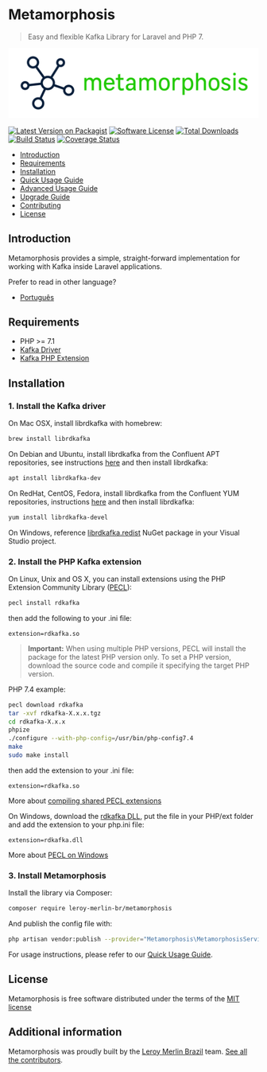# Metamorphosis

> Easy and flexible Kafka Library for Laravel and PHP 7.

![Metamorphosis](./docs/logo.png)

[![Latest Version on Packagist](https://img.shields.io/packagist/v/leroy-merlin-br/metamorphosis.svg?style=flat-square)](https://packagist.org/packages/leroy-merlin-br/metamorphosis)
[![Software License](https://img.shields.io/badge/license-MIT-brightgreen.svg?style=flat-square)](#license)
[![Total Downloads](https://img.shields.io/packagist/dt/leroy-merlin-br/metamorphosis.svg?style=flat-square)](https://packagist.org/packages/leroy-merlin-br/metamorphosis)
[![Build Status](https://github.com/leroy-merlin-br/metamorphosis/workflows/Tests/badge.svg)](https://github.com/leroy-merlin-br/metamorphosis/actions?query=workflow%3ATests)
[![Coverage Status](https://app.codacy.com/project/badge/Coverage/68b086fe75294d3e8c21a72addccb1bc)](https://www.codacy.com/gh/leroy-merlin-br/metamorphosis/dashboard?utm_source=github.com&utm_medium=referral&utm_content=leroy-merlin-br/metamorphosis&utm_campaign=Badge_Coverage)

- [Introduction](#introduction)
- [Requirements](#requirements)
- [Installation](#installation)
- [Quick Usage Guide](docs/quick-usage.md)
- [Advanced Usage Guide](docs/advanced.md)
- [Upgrade Guide](docs/upgrade.md)
- [Contributing](docs/CONTRIBUTING.md)
- [License](#license)


<a name="introduction"></a>
## Introduction

Metamorphosis provides a simple, straight-forward implementation for working with Kafka inside Laravel applications.

Prefer to read in other language?
- [Português](readme.pt.md)

<a name="requirements"></a>
## Requirements

- PHP >= 7.1
- [Kafka Driver](https://github.com/edenhill/librdkafka)
- [Kafka PHP Extension](https://github.com/arnaud-lb/php-rdkafka)

<a name="installation"></a>
## Installation

### 1. Install the Kafka driver

On Mac OSX, install librdkafka with homebrew:

```bash
brew install librdkafka
```

On Debian and Ubuntu, install librdkafka from the Confluent APT repositories,
see instructions [here](https://docs.confluent.io/current/installation/installing_cp/deb-ubuntu.html#get-the-software) and then install librdkafka:

 ```bash
apt install librdkafka-dev
 ```

On RedHat, CentOS, Fedora, install librdkafka from the Confluent YUM repositories,
instructions [here](https://docs.confluent.io/current/installation/installing_cp/rhel-centos.html#get-the-software) and then install librdkafka:

```bash
yum install librdkafka-devel
```

On Windows, reference [librdkafka.redist](https://www.nuget.org/packages/librdkafka.redist/) NuGet package in your Visual Studio project.

### 2. Install the PHP Kafka extension

On Linux, Unix and OS X, you can install extensions using the PHP Extension Community Library ([PECL](https://www.php.net/manual/en/install.pecl.intro.php)):

```bash
pecl install rdkafka
```

then add the following to your .ini file:

```
extension=rdkafka.so
```
> **Important:** When using multiple PHP versions, PECL will install the package for the latest PHP version only. To set a PHP version, download the source code and compile it specifying the target PHP version.

PHP 7.4 example:

```bash
pecl download rdkafka
tar -xvf rdkafka-X.x.x.tgz
cd rdkafka-X.x.x
phpize
./configure --with-php-config=/usr/bin/php-config7.4
make
sudo make install
``` 

then add the extension to your .ini file:

```
extension=rdkafka.so
```
More about [compiling shared PECL extensions](https://www.php.net/manual/en/install.pecl.phpize.php)

On Windows, download the  [rdkafka DLL](https://pecl.php.net/package/rdkafka/),
put the file in your PHP/ext folder and add the extension to your php.ini file:

```
extension=rdkafka.dll
```

More about [PECL on Windows](https://www.php.net/manual/en/install.pecl.windows.php)

### 3. Install Metamorphosis

Install the library via Composer:

```bash
composer require leroy-merlin-br/metamorphosis
```

And publish the config file with:

```bash
php artisan vendor:publish --provider="Metamorphosis\MetamorphosisServiceProvider"
```

For usage instructions, please refer to our [Quick Usage Guide](docs/quick-usage.md).

<a name="license"></a>
## License

Metamorphosis is free software distributed under the terms of the [MIT license](http://opensource.org/licenses/MIT)

<a name="additional_information"></a>
## Additional information

Metamorphosis was proudly built by the [Leroy Merlin Brazil](https://github.com/leroy-merlin-br) team. [See all the contributors](https://github.com/leroy-merlin-br/metamorphosis/graphs/contributors).
